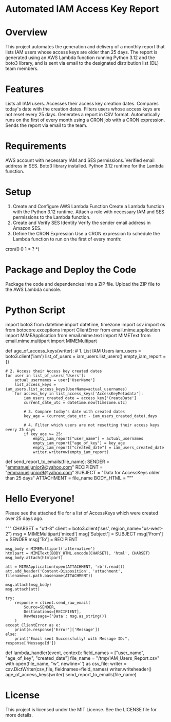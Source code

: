 # Automated IAM Access Key Report
# Overview
This project automates the generation and delivery of a monthly report that lists IAM users whose access keys are older than 25 days. The report is generated using an AWS Lambda function running Python 3.12 and the boto3 library, and is sent via email to the designated distribution list (DL) team members.

# Features
Lists all IAM users.
Accesses their access key creation dates.
Compares today's date with the creation dates.
Filters users whose access keys are not reset every 25 days.
Generates a report in CSV format.
Automatically runs on the first of every month using a CRON job with a CRON expression.
Sends the report via email to the team.

# Requirements
AWS account with necessary IAM and SES permissions.
Verified email address in SES.
Boto3 library installed.
Python 3.12 runtime for the Lambda function.

# Setup
1. Create and Configure AWS Lambda Function
Create a Lambda function with the Python 3.12 runtime.
Attach a role with necessary IAM and SES permissions to the Lambda function.
2. Create and Verify SES Identity
Verify the sender email address in Amazon SES.
3. Define the CRON Expression
Use a CRON expression to schedule the Lambda function to run on the first of every month:

cron(0 0 1 * ? *)

# Package and Deploy the Code
Package the code and dependencies into a ZIP file.
Upload the ZIP file to the AWS Lambda console.

# Python Script
import boto3
from datetime import datetime, timezone
import csv
import os
from botocore.exceptions import ClientError
from email.mime.application import MIMEApplication
from email.mime.text import MIMEText
from email.mime.multipart import MIMEMultipart

def age_of_access_keys(writer):
    # 1. List IAM Users
    iam_users = boto3.client('iam')
    list_of_users = iam_users.list_users()
    empty_iam_report = {}

    # 2. Access their Access key created dates
    for user in list_of_users['Users']:
        actual_usernames = user['UserName']
        list_access_keys = iam_users.list_access_keys(UserName=actual_usernames)
        for access_key in list_access_keys['AccessKeyMetadata']:
            iam_users_created_date = access_key['CreateDate']
            current_date_utc = datetime.now(timezone.utc)

            # 3. Compare today's date with created dates
            key_age = (current_date_utc - iam_users_created_date).days

            # 4. Filter which users are not resetting their access keys every 25 days
            if key_age >= 25:
                empty_iam_report["user_name"] = actual_usernames
                empty_iam_report["age_of_key"] = key_age
                empty_iam_report["created_date"] = iam_users_created_date
                writer.writerow(empty_iam_report)

def send_report_to_emails(file_name):
    SENDER = "emmanueljunior9@yahoo.com"
    RECIPIENT = "emmanueljunior9@yahoo.com"
    SUBJECT = "Data for AccessKeys older than 25 days"
    ATTACHMENT = file_name
    BODY_HTML = """
    <html>
    <head></head>
    <body>
    <h1>Hello Everyone!</h1>
    <p>Please see the attached file for a list of AccessKeys which were created over 25 days ago.</p>
    </body>
    </html>
    """
    CHARSET = "utf-8"
    client = boto3.client('ses', region_name="us-west-2")
    msg = MIMEMultipart('mixed')
    msg['Subject'] = SUBJECT
    msg['From'] = SENDER
    msg['To'] = RECIPIENT

    msg_body = MIMEMultipart('alternative')
    htmlpart = MIMEText(BODY_HTML.encode(CHARSET), 'html', CHARSET)
    msg_body.attach(htmlpart)

    att = MIMEApplication(open(ATTACHMENT, 'rb').read())
    att.add_header('Content-Disposition', 'attachment', filename=os.path.basename(ATTACHMENT))

    msg.attach(msg_body)
    msg.attach(att)

    try:
        response = client.send_raw_email(
            Source=SENDER,
            Destinations=[RECIPIENT],
            RawMessage={'Data': msg.as_string()}
        )
    except ClientError as e:
        print(e.response['Error']['Message'])
    else:
        print("Email sent Successfully! with Message ID:", response['MessageId'])

def lambda_handler(event, context):
    field_names = ["user_name", "age_of_key", "created_date"]
    file_name = "/tmp/IAM_Users_Report.csv"
    with open(file_name, "w", newline='') as csv_file:
        writer = csv.DictWriter(csv_file, fieldnames=field_names)
        writer.writeheader()
        age_of_access_keys(writer)
    send_report_to_emails(file_name)

# License
This project is licensed under the MIT License. See the LICENSE file for more details.
